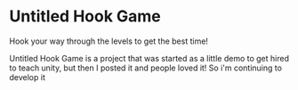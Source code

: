 # Untitled Hook Game

Hook your way through the levels to get the best time!

Untitled Hook Game is a project that was started as a little demo to get hired to teach unity, but then I posted it and people loved it! So i'm continuing to develop it
